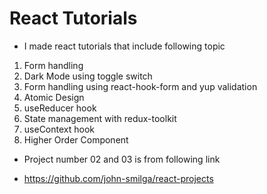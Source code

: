 # React Tutorials

- I made react tutorials that include following topic

1. Form handling
2. Dark Mode using toggle switch
3. Form handling using react-hook-form and yup validation 
4. Atomic Design 
5. useReducer hook
6. State management with redux-toolkit
7. useContext hook
8. Higher Order Component

- Project number 02 and 03 is from following link

- https://github.com/john-smilga/react-projects
